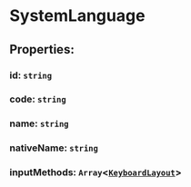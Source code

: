 # **SystemLanguage**

## **Properties**:

### id: `string`

### code: `string`

### name: `string`

### nativeName: `string`

### inputMethods: `Array`<[`KeyboardLayout`](./KeyboardLayout)>
